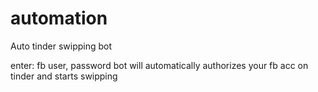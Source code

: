 # automation

Auto tinder swipping bot 

enter: fb user, password 
bot will automatically authorizes your fb acc on tinder and starts swipping

